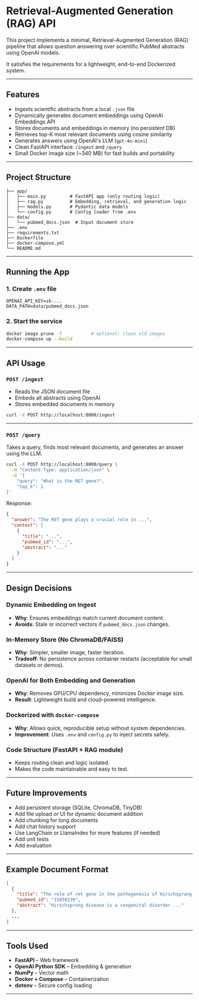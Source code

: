 # Retrieval-Augmented Generation (RAG) API

This project implements a minimal, Retrieval-Augmented Generation (RAG) pipeline that allows question answering over scientific PubMed abstracts using OpenAI models.

It satisfies the requirements for a lightweight, end-to-end Dockerized system.

---

## Features

- Ingests scientific abstracts from a local `.json` file
- Dynamically generates document embeddings using OpenAI Embeddings API
- Stores documents and embeddings in memory (no persistent DB)
- Retrieves top-K most relevant documents using cosine similarity
- Generates answers using OpenAI's LLM (`gpt-4o-mini`)
- Clean FastAPI interface: `/ingest` and `/query`
- Small Docker image size (~340 MB) for fast builds and portability

---

## Project Structure

```
├── app/
│   ├── main.py         # FastAPI app (only routing logic)
│   ├── rag.py          # Embedding, retrieval, and generation logic
│   ├── models.py       # Pydantic data models
│   └── config.py       # Config loader from .env
├── data/
│   └── pubmed_docs.json  # Input document store
├── .env
├── requirements.txt
├── Dockerfile
├── docker-compose.yml
└── README.md
```

---

## Running the App

### 1. Create `.env` file

```env
OPENAI_API_KEY=sk-...
DATA_PATH=data/pubmed_docs.json
```

### 2. Start the service

```bash
docker image prune -f           # optional: clean old images
docker-compose up --build
```

---

## API Usage

### `POST /ingest`

- Reads the JSON document file
- Embeds all abstracts using OpenAI
- Stores embedded documents in memory

```bash
curl -X POST http://localhost:8000/ingest
```

---

### `POST /query`

Takes a query, finds most relevant documents, and generates an answer using the LLM.

```bash
curl -X POST http://localhost:8000/query \
  -H "Content-Type: application/json" \
  -d '{
    "query": "What is the RET gene?",
    "top_k": 1
}'
```

Response:

```json
{
  "answer": "The RET gene plays a crucial role in ...",
  "context": [
    {
      "title": "...",
      "pubmed_id": "...",
      "abstract": "..."
    }
  ]
}
```

---

## Design Decisions

### Dynamic Embedding on Ingest
- **Why**: Ensures embeddings match current document content.
- **Avoids**: Stale or incorrect vectors if `pubmed_docs.json` changes.

### In-Memory Store (No ChromaDB/FAISS)
- **Why**: Simpler, smaller image, faster iteration.
- **Tradeoff**: No persistence across container restarts (acceptable for small datasets or demos).

### OpenAI for Both Embedding and Generation
- **Why**: Removes GPU/CPU dependency, minimizes Docker image size.
- **Result**: Lightweight build and cloud-powered intelligence.

### Dockerized with `docker-compose`
- **Why**: Allows quick, reproducible setup without system dependencies.
- **Improvement**: Uses `.env` and `config.py` to inject secrets safely.

### Code Structure (FastAPI + RAG module)
- Keeps routing clean and logic isolated.
- Makes the code maintainable and easy to test.

---

## Future Improvements

- Add persistent storage (SQLite, ChromaDB, TinyDB)
- Add file upload or UI for dynamic document addition
- Add chunking for long documents
- Add chat history support
- Use LangChain or LlamaIndex for more features (if needed)
- Add unit tests
- Add evaluation

---

## Example Document Format

```json
[
  {
    "title": "The role of ret gene in the pathogenesis of Hirschsprung disease.",
    "pubmed_id": "15858239",
    "abstract": "Hirschsprung disease is a congenital disorder ..."
  },
  ...
]
```

---

## Tools Used

- **FastAPI** – Web framework
- **OpenAI Python SDK** – Embedding & generation
- **NumPy** – Vector math
- **Docker + Compose** – Containerization
- **dotenv** – Secure config loading

---
